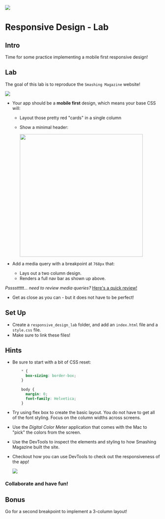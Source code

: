 <img src="https://i.imgur.com/RZwMZi2.png">

# Responsive Design - Lab

## Intro

Time for some practice implementing a mobile first responsive design!


## Lab

The goal of this lab is to reproduce the `Smashing Magazine` website!

<img src="https://i.imgur.com/KozEWGq.png">

- Your app should be a **mobile first** design, which means your base CSS will:
	- Layout those pretty red "cards" in a single column
	- Show a minimal header:
	
		<img src="https://i.imgur.com/U3CqzEp.png" height="400">

- Add a media query with a breakpoint at `768px` that:
	- Lays out a two column design.
	- Renders a full nav bar as shown up above.
	
*Pssssttttt... need to review media queries?* [Here's a quick review!](https://github.com/WDI-SEA/responsive-design-lab/blob/master/03-responsive-design.md#whats-a-media-query)

- Get as close as you can - but it does not have to be perfect!


## Set Up

- Create a `responsive_design_lab` folder, and add an `index.html` file and a `style.css` file. 
- Make sure to link these files!

## Hints

- Be sure to start with a bit of CSS reset:

	```css
		* {
		  box-sizing: border-box;
		}
		
		body {
		  margin: 0;
		  font-family: Helvetica;
		}
	```
	
- Try using flex box to create the basic layout. You do not have to get all of the font styling. Focus on the column widths across screens.

- Use the _Digital Color Meter_ application that comes with the Mac to "pick" the colors from the screen.

- Use the DevTools to inspect the elements and styling to how Smashing Magazine built the site.

- Checkout how you can use DevTools to check out the responsiveness of the app!

	<img src="https://i.imgur.com/pDO6ibJ.png">

### Collaborate and have fun!

## Bonus

Go for a second breakpoint to implement a 3-column layout!

